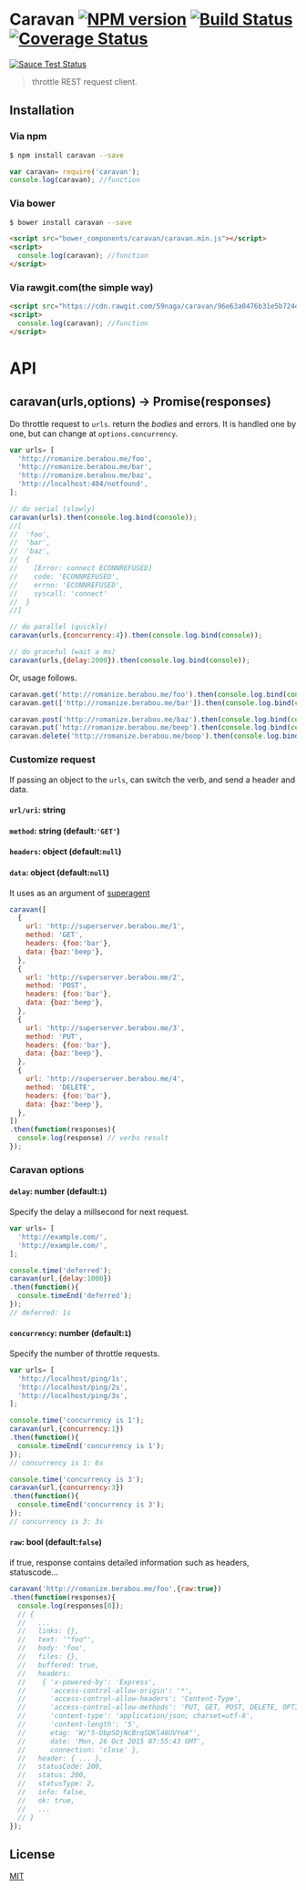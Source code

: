 # Caravan [![NPM version][npm-image]][npm] [![Build Status][travis-image]][travis] [![Coverage Status][coveralls-image]][coveralls]

[![Sauce Test Status][sauce-image]][sauce]

> throttle REST request client.

## Installation
### Via npm

```bash
$ npm install caravan --save
```

```js
var caravan= require('caravan');
console.log(caravan); //function
```

### Via bower

```bash
$ bower install caravan --save
```

```html
<script src="bower_components/caravan/caravan.min.js"></script>
<script>
  console.log(caravan); //function
</script>
```

### Via rawgit.com(the simple way)

```html
<script src="https://cdn.rawgit.com/59naga/caravan/96e63a0476b31e5b724e85bcf2ae6019cc5a1da3/caravan.min.js"></script>
<script>
  console.log(caravan); //function
</script>
```

# API

## caravan(urls,options) -> Promise(response*s*)

Do throttle request to `urls`. return the *bodies* and errors.
It is handled one by one, but can change at `options.concurrency`.

```js
var urls= [
  'http://romanize.berabou.me/foo',
  'http://romanize.berabou.me/bar',
  'http://romanize.berabou.me/baz',
  'http://localhost:404/notfound',
];

// do serial (slowly)
caravan(urls).then(console.log.bind(console));
//[
//  'foo',
//  'bar',
//  'baz',
//  {
//    [Error: connect ECONNREFUSED]
//    code: 'ECONNREFUSED',
//    errno: 'ECONNREFUSED',
//    syscall: 'connect'
//  }
//]

// do parallel (quickly)
caravan(urls,{concurrency:4}).then(console.log.bind(console));

// do graceful (wait a ms)
caravan(urls,{delay:2000}).then(console.log.bind(console));
```

Or, usage follows.

```js
caravan.get('http://romanize.berabou.me/foo').then(console.log.bind(console));
caravan.get(['http://romanize.berabou.me/bar']).then(console.log.bind(console));

caravan.post('http://romanize.berabou.me/baz').then(console.log.bind(console));
caravan.put('http://romanize.berabou.me/beep').then(console.log.bind(console));
caravan.delete('http://romanize.berabou.me/boop').then(console.log.bind(console));
```

### Customize request

If passing an object to the `urls`, can switch the verb, and send a header and data.

#### `url/uri`: string
#### `method`: string (default:`'GET'`)
#### `headers`: object (default:`null`)
#### `data`: object (default:`null`)

It uses as an argument of [superagent](https://github.com/visionmedia/superagent#installation)

```js
caravan([
  {
    url: 'http://superserver.berabou.me/1',
    method: 'GET',
    headers: {foo:'bar'},
    data: {baz:'beep'},
  },
  {
    url: 'http://superserver.berabou.me/2',
    method: 'POST',
    headers: {foo:'bar'},
    data: {baz:'beep'},
  },
  {
    url: 'http://superserver.berabou.me/3',
    method: 'PUT',
    headers: {foo:'bar'},
    data: {baz:'beep'},
  },
  {
    url: 'http://superserver.berabou.me/4',
    method: 'DELETE',
    headers: {foo:'bar'},
    data: {baz:'beep'},
  },
])
.then(function(responses){
  console.log(response) // verbs result
});
```

### Caravan options

#### `delay`: number (default:`1`)

Specify the delay a millsecond for next request.

```js
var urls= [
  'http://example.com/',
  'http://example.com/',
];

console.time('deferred');
caravan(url,{delay:1000})
.then(function(){
  console.timeEnd('deferred');
});
// deferred: 1s
```

#### `concurrency`: number (default:`1`)

Specify the number of throttle requests.

```js
var urls= [
  'http://localhost/ping/1s',
  'http://localhost/ping/2s',
  'http://localhost/ping/3s',
];

console.time('concurrency is 1');
caravan(url,{concurrency:1})
.then(function(){
  console.timeEnd('concurrency is 1');
});
// concurrency is 1: 6s

console.time('concurrency is 3');
caravan(url,{concurrency:3})
.then(function(){
  console.timeEnd('concurrency is 3');
});
// concurrency is 3: 3s
```

#### `raw`: bool (default:`false`)

if true, response contains detailed information such as headers, statuscode...

```js
caravan('http://romanize.berabou.me/foo',{raw:true})
.then(function(responses){
  console.log(responses[0]);
  // {
  //   ...
  //   links: {},
  //   text: '"foo"',
  //   body: 'foo',
  //   files: {},
  //   buffered: true,
  //   headers: 
  //    { 'x-powered-by': 'Express',
  //      'access-control-allow-origin': '*',
  //      'access-control-allow-headers': 'Content-Type',
  //      'access-control-allow-methods': 'PUT, GET, POST, DELETE, OPTIONS',
  //      'content-type': 'application/json; charset=utf-8',
  //      'content-length': '5',
  //      etag: 'W/"5-DbpSDjNcBrqSQKl46UVYeA"',
  //      date: 'Mon, 26 Oct 2015 07:55:43 GMT',
  //      connection: 'close' },
  //   header: { ... },
  //   statusCode: 200,
  //   status: 200,
  //   statusType: 2,
  //   info: false,
  //   ok: true,
  //   ...
  // }
});
```

License
---
[MIT][License]

[License]: http://59naga.mit-license.org/

[sauce-image]: http://soysauce.berabou.me/u/59798/caravan.svg
[sauce]: https://saucelabs.com/u/59798
[npm-image]:https://img.shields.io/npm/v/caravan.svg?style=flat-square
[npm]: https://npmjs.org/package/caravan
[travis-image]: http://img.shields.io/travis/59naga/caravan.svg?style=flat-square
[travis]: https://travis-ci.org/59naga/caravan
[coveralls-image]: http://img.shields.io/coveralls/59naga/caravan.svg?style=flat-square
[coveralls]: https://coveralls.io/r/59naga/caravan?branch=master
